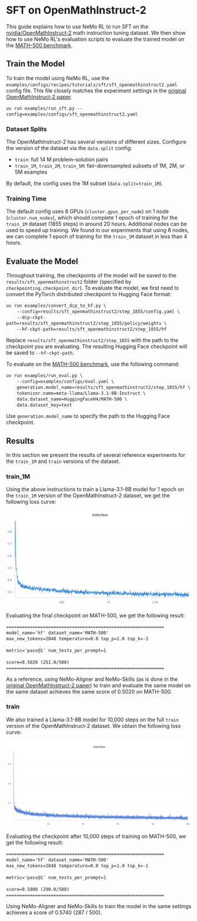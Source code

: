 # SFT on OpenMathInstruct-2

This guide explains how to use NeMo RL to run SFT on the [nvidia/OpenMathInstruct-2](https://huggingface.co/datasets/nvidia/OpenMathInstruct-2) math instruction tuning dataset. We then show how to use NeMo RL's evaluation scripts to evaluate the trained model on the [MATH-500 benchmark](https://huggingface.co/datasets/HuggingFaceH4/MATH-500).


## Train the Model
To train the model using NeMo RL, use the `examples/configs/recipes/tutorials/sft/sft_openmathinstruct2.yaml` config file. This file closely matches the experiment settings in the [original OpenMathInstruct-2 paper](https://arxiv.org/abs/2410.01560).

```
uv run examples/run_sft.py --config=examples/configs/sft_openmathinstruct2.yaml
```

### Dataset Splits

The OpenMathInstruct-2 has several versions of different sizes. Configure the version of the dataset via the `data.split` config:

* `train`: full 14 M problem–solution pairs
* `train_1M`, `train_2M`, `train_5M`: fair-downsampled subsets of 1M, 2M, or 5M examples

By default, the config uses the 1M subset (`data.split=train_1M`).

### Training Time
The default config uses 8 GPUs (`cluster.gpus_per_node`) on 1 node (`cluster.num_nodes`), which should complete 1 epoch of training for the `train_1M` dataset (1855 steps) in around 20 hours. Additional nodes can be used to speed up training. We found in our experiments that using 8 nodes, we can complete 1 epoch of training for the `train_1M` dataset in less than 4 hours.

## Evaluate the Model
Throughout training, the checkpoints of the model will be saved to the `results/sft_openmathinstruct2` folder (specified by `checkpointing.checkpoint_dir`). To evaluate the model, we first need to convert the PyTorch distributed checkpoint to Hugging Face format:

```
uv run examples/convert_dcp_to_hf.py \
    --config=results/sft_openmathinstruct2/step_1855/config.yaml \
    --dcp-ckpt-path=results/sft_openmathinstruct2/step_1855/policy/weights \
    --hf-ckpt-path=results/sft_openmathinstruct2/step_1855/hf
```

Replace `results/sft_openmathinstruct2/step_1855` with the path to the checkpoint you are evaluating. The resulting Hugging Face checkpoint will be saved to `--hf-ckpt-path`.

To evaluate on the [MATH-500 benchmark](https://huggingface.co/datasets/HuggingFaceH4/MATH-500), use the following command:

```
uv run examples/run_eval.py \
    --config=examples/configs/eval.yaml \
    generation.model_name=results/sft_openmathinstruct2/step_1855/hf \
    tokenizer.name=meta-llama/Llama-3.1-8B-Instruct \
    data.dataset_name=HuggingFaceH4/MATH-500 \
    data.dataset_key=test
```

Use `generation.model_name` to specify the path to the Hugging Face checkpoint.

## Results

In this section we present the results of several reference experiments for the `train_1M` and `train` versions of the dataset.

### train_1M
Using the above instructions to train a Llama-3.1-8B model for 1 epoch on the `train_1M` version of the OpenMathInstruct-2 dataset, we get the following loss curve:

![image](../assets/sft-openmathinstruct2-train1M-loss.png)


Evaluating the final checkpoint on MATH-500, we get the following result:

```
============================================================
model_name='hf' dataset_name='MATH-500'
max_new_tokens=2048 temperature=0.0 top_p=1.0 top_k=-1

metric='pass@1' num_tests_per_prompt=1

score=0.5020 (251.0/500)
============================================================
```

As a reference, using NeMo-Aligner and NeMo-Skills (as is done in the [original OpenMathInstruct-2 paper](https://arxiv.org/abs/2410.01560)) to train and evaluate the same model on the same dataset achieves the same score of 0.5020 on MATH-500.

### train
We also trained a Llama-3.1-8B model for 10,000 steps on the full `train` version of the OpenMathInstruct-2 dataset. We obtain the following loss curve:

![image](../assets/sft-openmathinstruct2-train-loss.png)

Evaluating the checkpoint after 10,000 steps of training on MATH-500, we get the following result:

```
============================================================
model_name='hf' dataset_name='MATH-500'
max_new_tokens=2048 temperature=0.0 top_p=1.0 top_k=-1

metric='pass@1' num_tests_per_prompt=1

score=0.5800 (290.0/500)
============================================================
```

Using NeMo-Aligner and NeMo-Skills to train the model in the same settings achieves a score of 0.5740 (287 / 500).